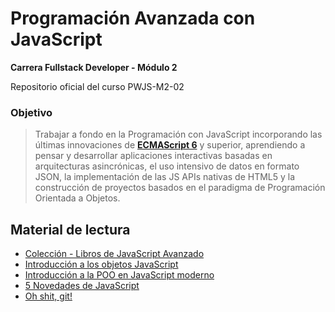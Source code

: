# Programación Avanzada con JavaScript

**Carrera Fullstack Developer - Módulo 2**

Repositorio oficial del curso PWJS-M2-02

### Objetivo

> Trabajar a fondo en la Programación con JavaScript incorporando las últimas innovaciones de **[ECMAScript 6](https://www.ecma-international.org/publications/standards/Ecma-262.htm)** y superior, aprendiendo a pensar y desarrollar aplicaciones interactivas basadas en arquitecturas asincrónicas, el uso intensivo de datos en formato JSON, la implementación de las JS APIs nativas de HTML5 y la construcción de proyectos basados en el paradigma de Programación Orientada a Objetos.

## Material de lectura

* [Colección - Libros de JavaScript Avanzado](https://drive.google.com/open?id=1y1kTxYwng69hFO1ybHIhYvaQfuofFl7u)
* [Introducción a los objetos JavaScript](https://developer.mozilla.org/es/docs/Learn/JavaScript/Objects)
* [Introducción a la POO en JavaScript moderno](http://www.etnassoft.com/2016/12/02/introduccion-a-la-poo-en-javascript-moderno-las-nuevas-clases-en-es6/)
* [5 Novedades de JavaScript](https://neliosoftware.com/es/blog/las-5-novedades-de-javascript-que-debes-conocer-para-desarrollar-en-gutenberg)
* [Oh shit, git!](https://ohshitgit.com)